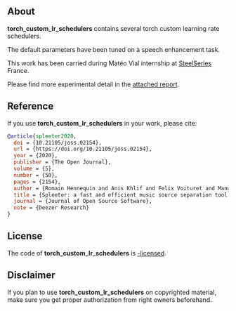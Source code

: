 ## About

**torch_custom_lr_schedulers** contains several torch custom learning rate schedulers.

The default parameters have been tuned on a speech enhancement task.

This work has been carried during Matéo Vial internship at [SteelSeries](https://steelseries.com) France.

Please find more experimental detail in the [attached report](file). 

## Reference

If you use **torch_custom_lr_schedulers** in your work, please cite:

```BibTeX
@article{spleeter2020,
  doi = {10.21105/joss.02154},
  url = {https://doi.org/10.21105/joss.02154},
  year = {2020},
  publisher = {The Open Journal},
  volume = {5},
  number = {50},
  pages = {2154},
  author = {Romain Hennequin and Anis Khlif and Felix Voituret and Manuel Moussallam},
  title = {Spleeter: a fast and efficient music source separation tool with pre-trained models},
  journal = {Journal of Open Source Software},
  note = {Deezer Research}
}
```

## License

The code of **torch_custom_lr_schedulers** is [-licensed](LICENSE).

## Disclaimer

If you plan to use **torch_custom_lr_schedulers** on copyrighted material, make sure you get proper authorization from right owners beforehand.
